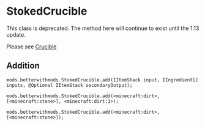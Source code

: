 # StokedCrucible


This class is deprecated. The method here will continue to exist until the 1.13 update.

Please see [Crucible](Crucible.md)

## Addition 

```
mods.betterwithmods.StokedCrucible.add(IItemStack input, IIngredient[] inputs, @Optional IItemStack secondaryOutput);

mods.betterwithmods.StokedCrucible.add(<minecraft:dirt>, [<minecraft:stone>], <minecraft:dirt:1>);

mods.betterwithmods.StokedCrucible.add(<minecraft:dirt>, [<minecraft:stone>]);

```
